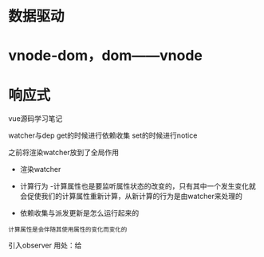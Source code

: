 # 数据驱动
# vnode-dom，dom——vnode
# 响应式


vue源码学习笔记

<!-- 从入口开始 -->
watcher与dep
get的时候进行依赖收集
set的时候进行notice

之前将渲染watcher放到了全局作用

- 渲染watcher
- 计算行为
    -计算属性也是要监听属性状态的改变的，只有其中一个发生变化就会促使我们的计算属性重新计算，从新计算的行为是由watcher来处理的

- 依赖收集与派发更新是怎么运行起来的 


`计算属性是会伴随其使用属性的变化而变化的`


引入observer
用处：给

